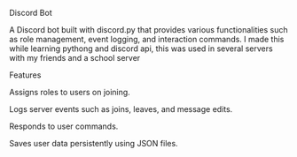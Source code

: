 Discord Bot

A Discord bot built with discord.py that provides various functionalities such as role management, event logging, and interaction commands.
I made this while learning pythong and discord api, this was used in several servers with my friends and a school server

Features

Assigns roles to users on joining.

Logs server events such as joins, leaves, and message edits.

Responds to user commands.

Saves user data persistently using JSON files.
